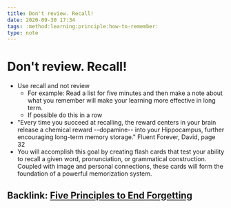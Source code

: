 ```yaml
---
title: Don't review. Recall!
date: 2020-09-30 17:34
tags: :method:learning:principle:how-to-remember:
type: note
---
```


# Don't review. Recall! #

- Use recall and not review
  * For example: Read a list for five minutes and then make a note about what you remember will make your learning
    more effective in long term. 
  * If possible do this in a row 
- "Every time you succeed at recalling, the reward centers in your brain release a chemical reward --dopamine-- into
  your Hippocampus, further encouraging long-term memory storage." Fluent Forever, David, page 32
- You will accomplish this goal by creating flash cards that test your ability to recall a given word, pronunciation, or
  grammatical construction. Coupled with image and personal connections, these cards will form the foundation of a
  powerful memorization system. 

Backlink: [Five Principles to End Forgetting](20200929215057-five_principles_to_end_forgetting.md)
----
